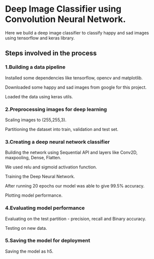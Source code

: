 # Deep Image Classifier using Convolution Neural Network.

Here we build a deep image classifier to classify happy and sad images using tensorflow and keras library.

## Steps involved in the process


### 1.Building a data pipeline 
Installed some dependencies like tensorflow, opencv and matplotlib.

Downloaded some happy and sad images from google for this project.

Loaded the data using keras utils.


### 2.Preprocessing images for deep learning
Scaling images to (255,255,3).

Partitioning the dataset into train, validation and test set.


### 3.Creating a deep neural network classifier
Building the network using Sequential API and layers like Conv2D, maxpooling, Dense, Flatten.

We used relu and sigmoid activation function. 

Training the Deep Neural Network.

After running 20 epochs our model was able to give 99.5% accuracy.

Plotting model performance.


### 4.Evaluating model performance
Evaluating on the test partition - precision, recall and Binary accuracy.

Testing on new data.


### 5.Saving the model for deployment
Saving the model as h5.


